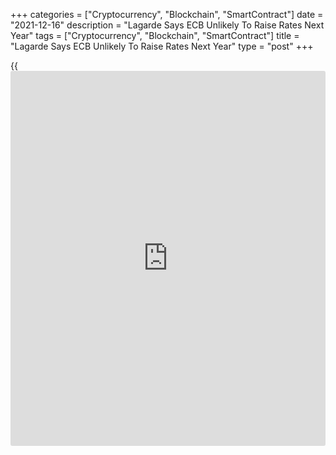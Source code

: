 +++
categories = ["Cryptocurrency", "Blockchain", "SmartContract"]
date = "2021-12-16"
description = "Lagarde Says ECB Unlikely To Raise Rates Next Year"
tags = ["Cryptocurrency", "Blockchain", "SmartContract"]
title = "Lagarde Says ECB Unlikely To Raise Rates Next Year"
type = "post"
+++

{{<iframe id="large-banner" src="https://www.bounty.group/#slide=4.0" width="100%" height="600" scrolling="no" style="border: 0px solid rgb(216, 221, 230); border-radius: 3px;">}}

European Central Bank President Christine Lagarde said Thursday that
[policy](https://www.fintechee.com/policy/)makers are unlikely to raise interest rates next year after the
bank unveiled plans to start tapering its stimulus in March.

Eurozone inflation forecast for next year was raised sharply to 3.2
percent from 1.7 percent, the latest set of ECB staff macroeconomic
projections unveiled by Lagarde showed.  
  
Inflation is seen slowing to 1.8 percent in 2023 versus the earlier
forecast of 1.5 percent. Price growth is projected to hold steady at 1.8
percent in 2024.  
  
The inflation estimate for this year was lifted to 2.6 percent from 2.2
percent.  
  
ECB staff also raised the core inflation forecasts and now sees 1.4
percent in this year, 1.9 percent next year, 1.7 percent in 2023, and
1.8 percent in 2024.  
  
"If price pressures feed through into higher than anticipated wage rises
or the [economy][1] returns more quickly to full capacity, inflation
could turn out to be higher," Lagarde said in her introductory statement
to the post-decision press conference.  
  
Earlier on Thursday, the ECB said it will discontinue purchasing assets
under its Covid-19 pandemic stimulus scheme at the end of March and
continue slowing asset purchases during the rest of next year, as
support for maintaining an expansionary monetary [policy](https://www.fintechee.com/policy/) is fast drying
up in the face of stubbornly high inflation in the euro area.

Pressure mounted on the ECB to not fall behind the curve with the
Federal Reserve accelerating its tapering plans this week and the Bank
of England hiking its key interest rate, earlier on Thursday, for the
first time since 2018.  
  
The EUR 1,850 billion pandemic emergency purchase programme, or PEPP,
was launched in March 2020 to support the euro area economy and
financial system amid the risks posed by the disruptions caused by the
[coronavirus][2] pandemic.  
  
Further, the ECB said net purchases under the PEPP could also be
resumed, if necessary, to counter negative shocks related to the
pandemic.

Lagarde said monetary accommodation is still needed for inflation to
stabilize at the 2 percent inflation target over the medium term.  
  
"In view of the current uncertainty, we need to maintain flexibility and
optionality in the conduct of monetary [policy](https://www.fintechee.com/policy/)," she added.  
  
The ECB staff lowered the euro area growth projection for next year to
4.2 percent from 4.6 percent. The outlook for 2023 was lifted to 2.9
percent from 2.1 percent. Growth was projected at 1.6 percent for 2024.  
  
The growth estimate for this year was raised to 5.1 percent from 5.0
percent.  
  
Risks to the economic outlook were broadly balance, Lagarde said. The
recent worsening of the pandemic, including the spread of new variants,
could be a more persistent drag on growth, she added.  
  
Economists said the first rate hike is set come earlier than ECB expects
currently.  
  
ING economist Carsten Brzeski said the first hike could be as early as
the first half of 2023 as inflation, after a temporary slowdown once all
post-pandemic effects have petered out, will structurally be higher than
the ECB currently expects.

Capital Economics economist Andrew Kenningham said the first hike is
likely in 2024, but could take place sooner as upside risks have clearly
increased as global supply problems and the pandemic have persisted.

For comments and feedback [contact](https://www.playgroundfx.com/contact/): editorial@rtt[news](https://www.letsplayfx.com/blog/forex-news-website/).com

[Economic News][1]

 **What parts of the world are seeing the best (and worst) economic
performances lately? Click[here][3] to check out our [Econ Scorecard][3]
and find out! See up-to-the-moment [ranking](https://www.playgroundfx.com/blog/crypto-exchange-ranking/)s for the best and worst
performers in [GDP][3], [unemployment rate][4], [inflation][5] and much
more.**

   1. www.rtt[news](https://www.letsplayfx.com/blog/forex-news-website/).com/Content/EconomicNews.aspx
   2. www.rtt[news](https://www.letsplayfx.com/blog/forex-news-website/).com/list/coronavirus.aspx
   3. www.rtt[news](https://www.letsplayfx.com/blog/forex-news-website/).com/economic-scorecard/world-rank/GDP/highest-performance.aspx
   4. www.rtt[news](https://www.letsplayfx.com/blog/forex-news-website/).com/economic-scorecard/world-rank/unemployment-rate/lowest-performance.aspx
   5. www.rtt[news](https://www.letsplayfx.com/blog/forex-news-website/).com/economic-scorecard/world-rank/CPI/highest-performance.aspx